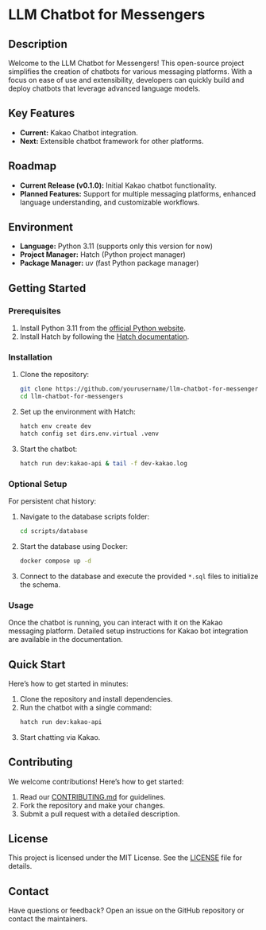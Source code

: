 # LLM Chatbot for Messengers

## Description

Welcome to the LLM Chatbot for Messengers! This open-source project simplifies the creation of chatbots for various messaging platforms. With a focus on ease of use and extensibility, developers can quickly build and deploy chatbots that leverage advanced language models.

## Key Features

- **Current:** Kakao Chatbot integration.
- **Next:** Extensible chatbot framework for other platforms.

## Roadmap

- **Current Release (v0.1.0):** Initial Kakao chatbot functionality.
- **Planned Features:** Support for multiple messaging platforms, enhanced language understanding, and customizable workflows.

## Environment

- **Language:** Python 3.11 (supports only this version for now)
- **Project Manager:** Hatch (Python project manager)
- **Package Manager:** uv (fast Python package manager)

## Getting Started

### Prerequisites

1. Install Python 3.11 from the [official Python website](https://www.python.org/downloads/).
2. Install Hatch by following the [Hatch documentation](https://hatch.pypa.io/latest/).

### Installation

1. Clone the repository:

   ```bash
   git clone https://github.com/yourusername/llm-chatbot-for-messengers.git
   cd llm-chatbot-for-messengers
   ```

2. Set up the environment with Hatch:

   ```bash
   hatch env create dev
   hatch config set dirs.env.virtual .venv
   ```

3. Start the chatbot:

   ```bash
   hatch run dev:kakao-api & tail -f dev-kakao.log
   ```

### Optional Setup

For persistent chat history:

1. Navigate to the database scripts folder:

   ```bash
   cd scripts/database
   ```

2. Start the database using Docker:

   ```bash
   docker compose up -d
   ```

3. Connect to the database and execute the provided `*.sql` files to initialize the schema.

### Usage

Once the chatbot is running, you can interact with it on the Kakao messaging platform. Detailed setup instructions for Kakao bot integration are available in the documentation.

## Quick Start

Here’s how to get started in minutes:

1. Clone the repository and install dependencies.
2. Run the chatbot with a single command:
   ```bash
   hatch run dev:kakao-api
   ```
3. Start chatting via Kakao.

## Contributing

We welcome contributions! Here’s how to get started:

1. Read our [CONTRIBUTING.md](CONTRIBUTING.md) for guidelines.
2. Fork the repository and make your changes.
3. Submit a pull request with a detailed description.

## License

This project is licensed under the MIT License. See the [LICENSE](LICENSE) file for details.

## Contact

Have questions or feedback? Open an issue on the GitHub repository or contact the maintainers.

